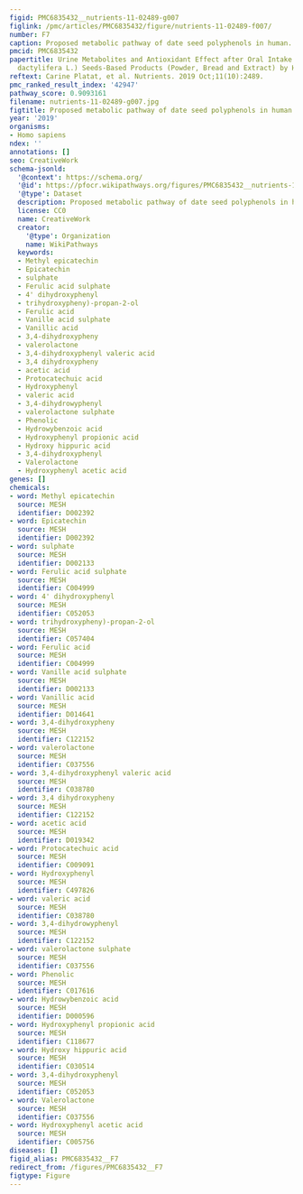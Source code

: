```yaml
---
figid: PMC6835432__nutrients-11-02489-g007
figlink: /pmc/articles/PMC6835432/figure/nutrients-11-02489-f007/
number: F7
caption: Proposed metabolic pathway of date seed polyphenols in human.
pmcid: PMC6835432
papertitle: Urine Metabolites and Antioxidant Effect after Oral Intake of Date (Phoenix
  dactylifera L.) Seeds-Based Products (Powder, Bread and Extract) by Human.
reftext: Carine Platat, et al. Nutrients. 2019 Oct;11(10):2489.
pmc_ranked_result_index: '42947'
pathway_score: 0.9093161
filename: nutrients-11-02489-g007.jpg
figtitle: Proposed metabolic pathway of date seed polyphenols in human
year: '2019'
organisms:
- Homo sapiens
ndex: ''
annotations: []
seo: CreativeWork
schema-jsonld:
  '@context': https://schema.org/
  '@id': https://pfocr.wikipathways.org/figures/PMC6835432__nutrients-11-02489-g007.html
  '@type': Dataset
  description: Proposed metabolic pathway of date seed polyphenols in human.
  license: CC0
  name: CreativeWork
  creator:
    '@type': Organization
    name: WikiPathways
  keywords:
  - Methyl epicatechin
  - Epicatechin
  - sulphate
  - Ferulic acid sulphate
  - 4' dihydroxyphenyl
  - trihydroxypheny)-propan-2-ol
  - Ferulic acid
  - Vanille acid sulphate
  - Vanillic acid
  - 3,4-dihydroxypheny
  - valerolactone
  - 3,4-dihydroxyphenyl valeric acid
  - 3,4 dihydroxypheny
  - acetic acid
  - Protocatechuic acid
  - Hydroxyphenyl
  - valeric acid
  - 3,4-dihydrowyphenyl
  - valerolactone sulphate
  - Phenolic
  - Hydrowybenzoic acid
  - Hydroxyphenyl propionic acid
  - Hydroxy hippuric acid
  - 3,4-dihydroxyphenyl
  - Valerolactone
  - Hydroxyphenyl acetic acid
genes: []
chemicals:
- word: Methyl epicatechin
  source: MESH
  identifier: D002392
- word: Epicatechin
  source: MESH
  identifier: D002392
- word: sulphate
  source: MESH
  identifier: D002133
- word: Ferulic acid sulphate
  source: MESH
  identifier: C004999
- word: 4' dihydroxyphenyl
  source: MESH
  identifier: C052053
- word: trihydroxypheny)-propan-2-ol
  source: MESH
  identifier: C057404
- word: Ferulic acid
  source: MESH
  identifier: C004999
- word: Vanille acid sulphate
  source: MESH
  identifier: D002133
- word: Vanillic acid
  source: MESH
  identifier: D014641
- word: 3,4-dihydroxypheny
  source: MESH
  identifier: C122152
- word: valerolactone
  source: MESH
  identifier: C037556
- word: 3,4-dihydroxyphenyl valeric acid
  source: MESH
  identifier: C038780
- word: 3,4 dihydroxypheny
  source: MESH
  identifier: C122152
- word: acetic acid
  source: MESH
  identifier: D019342
- word: Protocatechuic acid
  source: MESH
  identifier: C009091
- word: Hydroxyphenyl
  source: MESH
  identifier: C497826
- word: valeric acid
  source: MESH
  identifier: C038780
- word: 3,4-dihydrowyphenyl
  source: MESH
  identifier: C122152
- word: valerolactone sulphate
  source: MESH
  identifier: C037556
- word: Phenolic
  source: MESH
  identifier: C017616
- word: Hydrowybenzoic acid
  source: MESH
  identifier: D000596
- word: Hydroxyphenyl propionic acid
  source: MESH
  identifier: C118677
- word: Hydroxy hippuric acid
  source: MESH
  identifier: C030514
- word: 3,4-dihydroxyphenyl
  source: MESH
  identifier: C052053
- word: Valerolactone
  source: MESH
  identifier: C037556
- word: Hydroxyphenyl acetic acid
  source: MESH
  identifier: C005756
diseases: []
figid_alias: PMC6835432__F7
redirect_from: /figures/PMC6835432__F7
figtype: Figure
---
```

